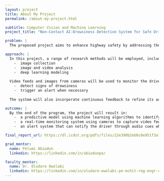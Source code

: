 ```yaml
---
layout: project
title: About My Project
permalink: /about-my-project.html

subtitle: Computer Vision and Machine Learning
project_title: "Non-Contact AI-Drowsiness Detection System for Safe Driving"

problem: |
  The proposed project aims to enhance highway safety by addressing the critical issue of driver drowsiness, a major factor contributing to accidents, severe crashes, and fatalities.

approach: |
  In this project, a range of research methods will be employed, including:
    -  image collection
    -  image and video analysis
    -  deep learning modeling
    
  Video feeds and images from cameras will be used to monitor the driver's eye movements providing real-time data on their state. Deep learning predictive models will be developed to:
    -  detect signs of drowsiness
    -  trigger an alert when necessary
    
  The system will also incorporate continuous feedback to refine its accuracy and reliability over time.

outcome: |
  By the end of the program, the project will result in:
    -  a predictive model using machine learning algorithms to identify signs of drowsiness in real-time by analyzing images and video data
    -  a real-time monitoring system using cameras to capture video feeds of the driver.
    -  an alert system that can notify the driver through audio cues when signs of drowsiness are detected.

final_report_url: https://dl.icdst.org/pdfs/files/22e390b2eb0c8e951f3a742fda5b2d1d.pdf

grad_mentor:
  name: Pelumi Abiodun
  linkedin: https://linkedin.com/in/abiodunpo/

faculty_mentor:
  name: Dr. Oludare Owolabi
  linkedin: https://linkedin.com/in/oludare-owolabi-pe-mchit-reg-engr-coren-6766a299/
---
```


